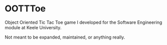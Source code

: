 # OOTTToe
 Object Oriented Tic Tac Toe game I developed for the Software Engineering module at Keele University.

 Not meant to be expanded, maintained, or anything really.
